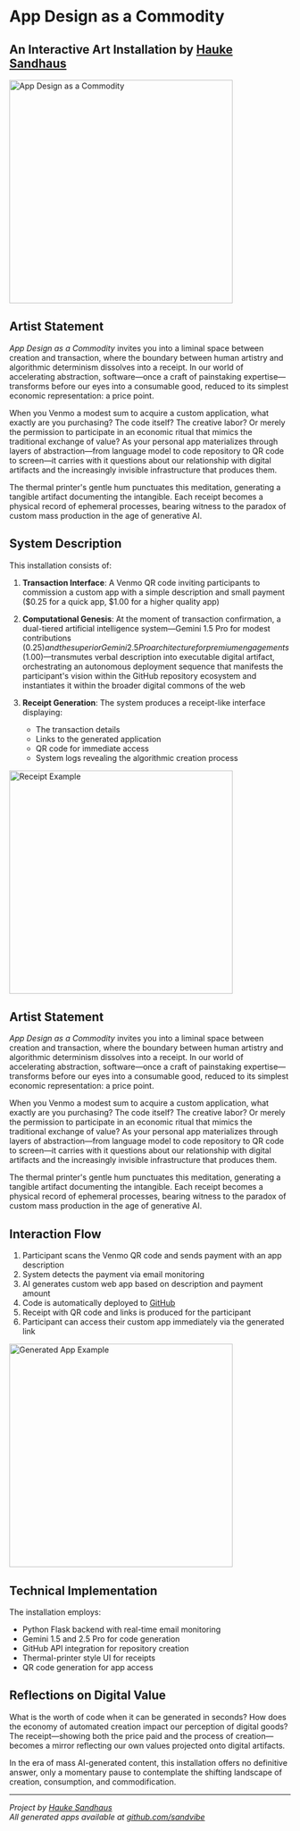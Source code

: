 # App Design as a Commodity

## An Interactive Art Installation by [Hauke Sandhaus](https://haukesand.github.io/)

<img src="src/project_description/venmo-me-generation.png" alt="App Design as a Commodity" width="400">

## Artist Statement

*App Design as a Commodity* invites you into a liminal space between creation and transaction, where the boundary between human artistry and algorithmic determinism dissolves into a receipt. In our world of accelerating abstraction, software—once a craft of painstaking expertise—transforms before our eyes into a consumable good, reduced to its simplest economic representation: a price point.

When you Venmo a modest sum to acquire a custom application, what exactly are you purchasing? The code itself? The creative labor? Or merely the permission to participate in an economic ritual that mimics the traditional exchange of value? As your personal app materializes through layers of abstraction—from language model to code repository to QR code to screen—it carries with it questions about our relationship with digital artifacts and the increasingly invisible infrastructure that produces them.

The thermal printer's gentle hum punctuates this meditation, generating a tangible artifact documenting the intangible. Each receipt becomes a physical record of ephemeral processes, bearing witness to the paradox of custom mass production in the age of generative AI.

## System Description

This installation consists of:

1. **Transaction Interface**: A Venmo QR code inviting participants to commission a custom app with a simple description and small payment ($0.25 for a quick app, $1.00 for a higher quality app)

2. **Computational Genesis**: At the moment of transaction confirmation, a dual-tiered artificial intelligence system—Gemini 1.5 Pro for modest contributions ($0.25) and the superior Gemini 2.5 Pro architecture for premium engagements ($1.00)—transmutes verbal description into executable digital artifact, orchestrating an autonomous deployment sequence that manifests the participant's vision within the GitHub repository ecosystem and instantiates it within the broader digital commons of the web

3. **Receipt Generation**: The system produces a receipt-like interface displaying:
   - The transaction details
   - Links to the generated application
   - QR code for immediate access
   - System logs revealing the algorithmic creation process

<img src="src/project_description/Coffee-counter-generated.png" alt="Receipt Example" width="400">

## Artist Statement

*App Design as a Commodity* invites you into a liminal space between creation and transaction, where the boundary between human artistry and algorithmic determinism dissolves into a receipt. In our world of accelerating abstraction, software—once a craft of painstaking expertise—transforms before our eyes into a consumable good, reduced to its simplest economic representation: a price point.

When you Venmo a modest sum to acquire a custom application, what exactly are you purchasing? The code itself? The creative labor? Or merely the permission to participate in an economic ritual that mimics the traditional exchange of value? As your personal app materializes through layers of abstraction—from language model to code repository to QR code to screen—it carries with it questions about our relationship with digital artifacts and the increasingly invisible infrastructure that produces them.

The thermal printer's gentle hum punctuates this meditation, generating a tangible artifact documenting the intangible. Each receipt becomes a physical record of ephemeral processes, bearing witness to the paradox of custom mass production in the age of generative AI.


## Interaction Flow

1. Participant scans the Venmo QR code and sends payment with an app description
2. System detects the payment via email monitoring
3. AI generates custom web app based on description and payment amount
4. Code is automatically deployed to [GitHub](https://github.com/sandvibe?tab=repositories)
5. Receipt with QR code and links is produced for the participant
6. Participant can access their custom app immediately via the generated link

<img src="src/project_description/Output-Coffee-Counterapp.png" alt="Generated App Example" width="400">

## Technical Implementation

The installation employs:
- Python Flask backend with real-time email monitoring
- Gemini 1.5 and 2.5 Pro for code generation
- GitHub API integration for repository creation
- Thermal-printer style UI for receipts
- QR code generation for app access

## Reflections on Digital Value

What is the worth of code when it can be generated in seconds? How does the economy of automated creation impact our perception of digital goods? The receipt—showing both the price paid and the process of creation—becomes a mirror reflecting our own values projected onto digital artifacts.

In the era of mass AI-generated content, this installation offers no definitive answer, only a momentary pause to contemplate the shifting landscape of creation, consumption, and commodification.

---

*Project by [Hauke Sandhaus](https://haukesand.github.io/)*  
*All generated apps available at [github.com/sandvibe](https://github.com/sandvibe?tab=repositories)*
